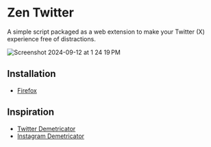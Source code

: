 # Zen Twitter

A simple script packaged as a web extension to make your Twitter (X) experience free of distractions.

![Screenshot 2024-09-12 at 1 24 19 PM](https://github.com/user-attachments/assets/639b53e6-6e34-4386-9243-661b3de6f674)

## Installation

- [Firefox](https://addons.mozilla.org/en-US/firefox/addon/zen-twitter/)

## Inspiration

- [Twitter Demetricator](https://bengrosser.com/projects/twitter-demetricator/)
- [Instagram Demetricator](https://bengrosser.com/projects/instagram-demetricator/)
